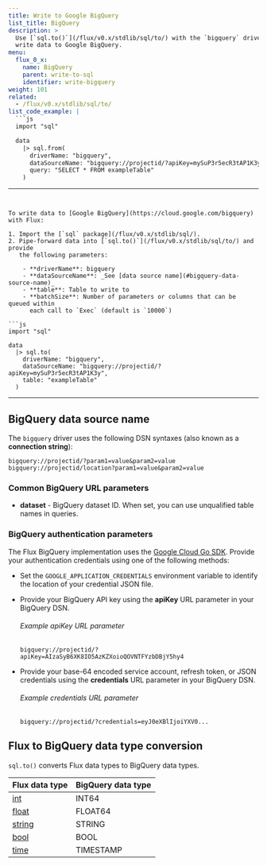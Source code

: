 ```yaml
---
title: Write to Google BigQuery
list_title: BigQuery
description: >
  Use [`sql.to()`](/flux/v0.x/stdlib/sql/to/) with the `bigquery` driver to
  write data to Google BigQuery.
menu:
  flux_0_x:
    name: BigQuery
    parent: write-to-sql
    identifier: write-bigquery
weight: 101
related:
  - /flux/v0.x/stdlib/sql/to/
list_code_example: |
  ```js
  import "sql"

  data
    |> sql.from(
      driverName: "bigquery",
      dataSourceName: "bigquery://projectid/?apiKey=mySuP3r5ecR3tAP1K3y",
      query: "SELECT * FROM exampleTable"
    )
  ```
---
```


To write data to [Google BigQuery](https://cloud.google.com/bigquery) with Flux:

1. Import the [`sql` package](/flux/v0.x/stdlib/sql/).
2. Pipe-forward data into [`sql.to()`](/flux/v0.x/stdlib/sql/to/) and provide
   the following parameters:

    - **driverName**: bigquery
    - **dataSourceName**: _See [data source name](#bigquery-data-source-name)_
    - **table**: Table to write to
    - **batchSize**: Number of parameters or columns that can be queued within
      each call to `Exec` (default is `10000`)

```js
import "sql"

data
  |> sql.to(
    driverName: "bigquery",
    dataSourceName: "bigquery://projectid/?apiKey=mySuP3r5ecR3tAP1K3y",
    table: "exampleTable"
  )
```

---

## BigQuery data source name
The `bigquery` driver uses the following DSN syntaxes (also known as a **connection string**):

```
bigquery://projectid/?param1=value&param2=value
bigquery://projectid/location?param1=value&param2=value
```

### Common BigQuery URL parameters
- **dataset** - BigQuery dataset ID. When set, you can use unqualified table names in queries.

### BigQuery authentication parameters
The Flux BigQuery implementation uses the [Google Cloud Go SDK](https://cloud.google.com/go/docs/reference/cloud.google.com/go/latest).
Provide your authentication credentials using one of the following methods:

- Set the `GOOGLE_APPLICATION_CREDENTIALS` environment variable to identify the
  location of your credential JSON file.
- Provide your BigQuery API key using the **apiKey** URL parameter in your BigQuery DSN.

    ###### Example apiKey URL parameter
    ```
    bigquery://projectid/?apiKey=AIzaSyB6XK8IO5AzKZXoioQOVNTFYzbDBjY5hy4
    ```

- Provide your base-64 encoded service account, refresh token, or JSON credentials
  using the **credentials** URL parameter in your BigQuery DSN.

    ###### Example credentials URL parameter
    ```
    bigquery://projectid/?credentials=eyJ0eXBlIjoiYXV0...
    ```

## Flux to BigQuery data type conversion
`sql.to()` converts Flux data types to BigQuery data types.

| Flux data type                                | BigQuery data type |
| :-------------------------------------------- | :----------------- |
| [int](/flux/v0.x/data-types/basic/int/)       | INT64              |
| [float](/flux/v0.x/data-types/basic/float/)   | FLOAT64            |
| [string](/flux/v0.x/data-types/basic/string/) | STRING             |
| [bool](/flux/v0.x/data-types/basic/bool/)     | BOOL               |
| [time](/flux/v0.x/data-types/basic/time/)     | TIMESTAMP          |

